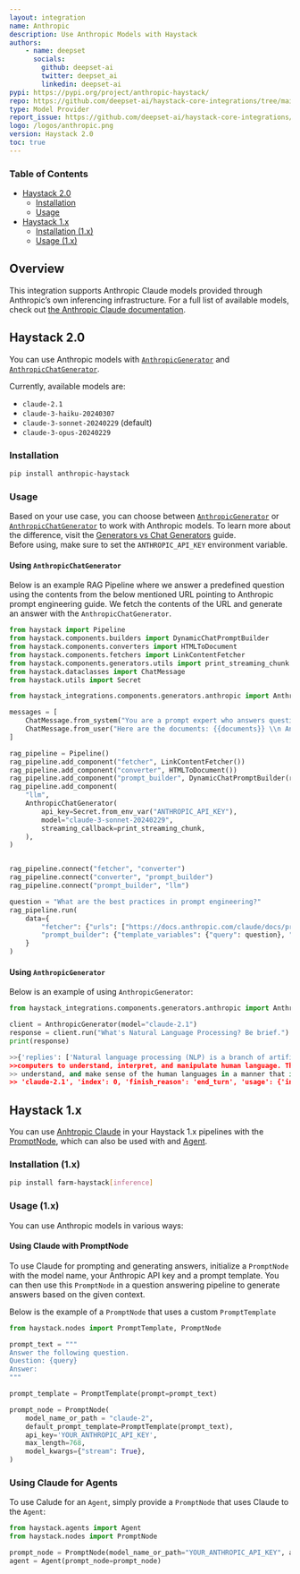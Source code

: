 ```yaml
---
layout: integration
name: Anthropic
description: Use Anthropic Models with Haystack
authors:
    - name: deepset
      socials:
        github: deepset-ai
        twitter: deepset_ai
        linkedin: deepset-ai
pypi: https://pypi.org/project/anthropic-haystack/
repo: https://github.com/deepset-ai/haystack-core-integrations/tree/main/integrations/anthropic
type: Model Provider
report_issue: https://github.com/deepset-ai/haystack-core-integrations/issues
logo: /logos/anthropic.png
version: Haystack 2.0
toc: true
---
```


### **Table of Contents**

- [Haystack 2.0](#haystack-20)
  - [Installation](#installation)
  - [Usage](#usage)
- [Haystack 1.x](#haystack-1x)
  - [Installation (1.x)](#installation-1x)
  - [Usage (1.x)](#usage-1x)

## Overview

This integration supports Anthropic Claude models provided through Anthropic’s own inferencing infrastructure. For a full list of available models, check out [the Anthropic Claude documentation](https://www.anthropic.com/claude).

## Haystack 2.0

You can use Anthropic models with [`AnthropicGenerator`](https://docs.haystack.deepset.ai/docs/anthropicgenerator) and [`AnthropicChatGenerator`](https://docs.haystack.deepset.ai/docs/anthropicchatgenerator).

Currently, available models are:

- `claude-2.1`
- `claude-3-haiku-20240307`
- `claude-3-sonnet-20240229` (default)
- `claude-3-opus-20240229`

### Installation

```bash
pip install anthropic-haystack
```

### Usage

Based on your use case, you can choose between [`AnthropicGenerator`](https://docs.haystack.deepset.ai/docs/anthropicgenerator) or [`AnthropicChatGenerator`](https://docs.haystack.deepset.ai/docs/anthropicchatgenerator) to work with Anthropic models. To learn more about the difference, visit the [Generators vs Chat Generators](https://docs.haystack.deepset.ai/docs/generators-vs-chat-generators) guide.  
Before using, make sure to set the `ANTHROPIC_API_KEY` environment variable.

#### Using `AnthropicChatGenerator`

Below is an example RAG Pipeline where we answer a predefined question using the contents from the below mentioned URL pointing to Anthropic prompt engineering guide. We fetch the contents of the URL and generate an answer with the `AnthropicChatGenerator`.

```python
from haystack import Pipeline
from haystack.components.builders import DynamicChatPromptBuilder
from haystack.components.converters import HTMLToDocument
from haystack.components.fetchers import LinkContentFetcher
from haystack.components.generators.utils import print_streaming_chunk
from haystack.dataclasses import ChatMessage
from haystack.utils import Secret

from haystack_integrations.components.generators.anthropic import AnthropicChatGenerator

messages = [
    ChatMessage.from_system("You are a prompt expert who answers questions based on the given documents."),
    ChatMessage.from_user("Here are the documents: {{documents}} \\n Answer: {{query}}"),
]

rag_pipeline = Pipeline()
rag_pipeline.add_component("fetcher", LinkContentFetcher())
rag_pipeline.add_component("converter", HTMLToDocument())
rag_pipeline.add_component("prompt_builder", DynamicChatPromptBuilder(runtime_variables=["documents"]))
rag_pipeline.add_component(
    "llm",
    AnthropicChatGenerator(
        api_key=Secret.from_env_var("ANTHROPIC_API_KEY"),
        model="claude-3-sonnet-20240229",
        streaming_callback=print_streaming_chunk,
    ),
)


rag_pipeline.connect("fetcher", "converter")
rag_pipeline.connect("converter", "prompt_builder")
rag_pipeline.connect("prompt_builder", "llm")

question = "What are the best practices in prompt engineering?"
rag_pipeline.run(
    data={
        "fetcher": {"urls": ["https://docs.anthropic.com/claude/docs/prompt-engineering"]},
        "prompt_builder": {"template_variables": {"query": question}, "prompt_source": messages},
    }
)
```

#### Using `AnthropicGenerator`

Below is an example of using `AnthropicGenerator`:

```python
from haystack_integrations.components.generators.anthropic import AnthropicGenerator

client = AnthropicGenerator(model="claude-2.1")
response = client.run("What's Natural Language Processing? Be brief.")
print(response)

>>{'replies': ['Natural language processing (NLP) is a branch of artificial intelligence focused on enabling
>>computers to understand, interpret, and manipulate human language. The goal of NLP is to read, decipher,
>> understand, and make sense of the human languages in a manner that is valuable.'], 'meta': {'model':
>> 'claude-2.1', 'index': 0, 'finish_reason': 'end_turn', 'usage': {'input_tokens': 18, 'output_tokens': 58}}}
```

## Haystack 1.x

You can use [Anhtropic Claude](https://docs.anthropic.com/claude/reference/getting-started-with-the-api) in your Haystack 1.x pipelines with the [PromptNode](https://docs.haystack.deepset.ai/v1.25/docs/prompt_node#using-anthropic-generative-models), which can also be used with and [Agent](https://docs.haystack.deepset.ai/v1.25/docs/agent).

### Installation (1.x)

```bash
pip install farm-haystack[inference]
```

### Usage (1.x)

You can use Anthropic models in various ways:

#### Using Claude with PromptNode

To use Claude for prompting and generating answers, initialize a `PromptNode` with the model name, your Anthropic API key and a prompt template. You can then use this `PromptNode` in a question answering pipeline to generate answers based on the given context.  

Below is the example of a `PromptNode` that uses a custom `PromptTemplate`

```python
from haystack.nodes import PromptTemplate, PromptNode

prompt_text = """
Answer the following question.
Question: {query}
Answer:
"""

prompt_template = PromptTemplate(prompt=prompt_text)

prompt_node = PromptNode(
    model_name_or_path = "claude-2",
    default_prompt_template=PromptTemplate(prompt_text),
    api_key='YOUR_ANTHROPIC_API_KEY',
    max_length=768,
    model_kwargs={"stream": True},
)
```

### Using Claude for Agents

To use Calude for an `Agent`, simply provide a `PromptNode` that uses Claude to the `Agent`:

```python
from haystack.agents import Agent
from haystack.nodes import PromptNode

prompt_node = PromptNode(model_name_or_path="YOUR_ANTHROPIC_API_KEY", api_key=anthropic_key, stop_words=["Observation:"])
agent = Agent(prompt_node=prompt_node)
```
